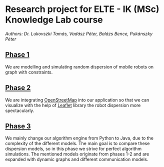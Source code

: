 # Research project for ELTE - IK (MSc) Knowledge Lab course
*Authors: Dr. Lukovszki Tamás, Vadász Péter, Balázs Bence, Pukánszky Péter*
<br>

## <u>Phase 1</u>

We are modelling and simulating random dispersion of mobile robots on graph with constraints.

## <u>Phase 2</u>

We are integrating [OpenStreetMap](https://www.openstreetmap.org/#map=8/46.811/19.929) into our application so that we can visualize with the help of [Leaflet](https://leafletjs.com/) library the robot dispersion more spectacularly.

## <u>Phase 3</u>

We mainly change our algorithm engine from Python to Java, due to the complexity of the different models. The main goal is to compare these dispersion models, so in this phase we strive for perfect algorithm simulations. The mentioned models originate from phases 1-2 and are expanded with dynamic graphs and different communication models.
